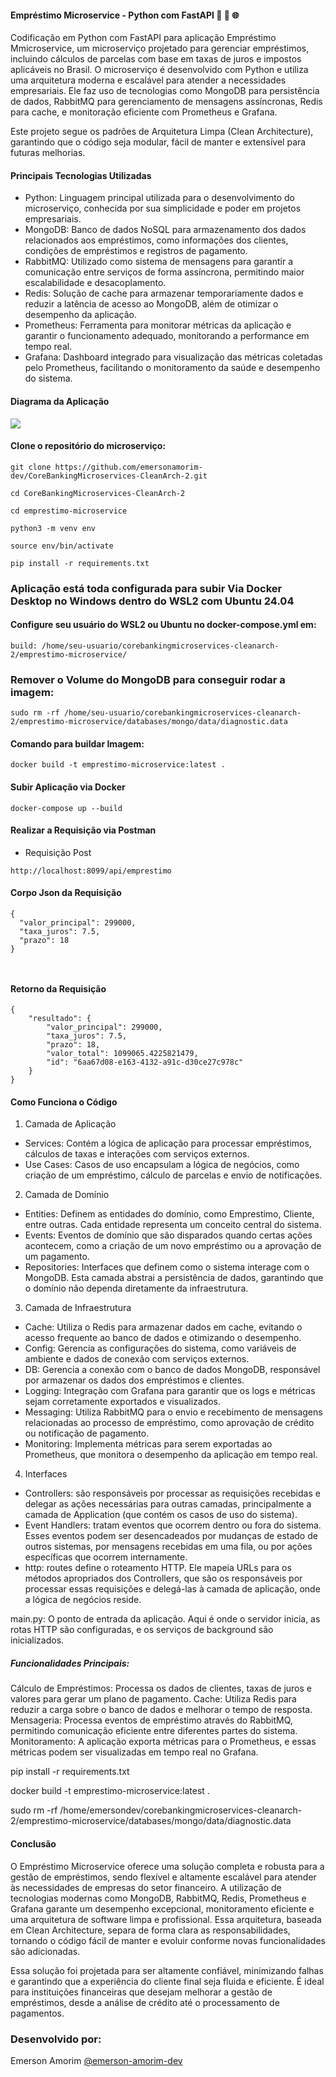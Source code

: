 #### Empréstimo Microservice - Python com FastAPI 🚀 🔄 🌐

Codificação em Python com FastAPI para aplicação Empréstimo Mmicroservice, um microserviço projetado para gerenciar empréstimos, incluindo cálculos de parcelas com base em taxas de juros e impostos aplicáveis no Brasil. O microserviço é desenvolvido com Python e utiliza uma arquitetura moderna e escalável para atender a necessidades empresariais. Ele faz uso de tecnologias como MongoDB para persistência de dados, RabbitMQ para gerenciamento de mensagens assíncronas, Redis para cache, e monitoração eficiente com Prometheus e Grafana.

Este projeto segue os padrões de Arquitetura Limpa (Clean Architecture), garantindo que o código seja modular, fácil de manter e extensível para futuras melhorias.


#### Principais Tecnologias Utilizadas

- Python: Linguagem principal utilizada para o desenvolvimento do microserviço, conhecida por sua simplicidade e poder em projetos empresariais.
- MongoDB: Banco de dados NoSQL para armazenamento dos dados relacionados aos empréstimos, como informações dos clientes, condições de empréstimos e registros de pagamento.
- RabbitMQ: Utilizado como sistema de mensagens para garantir a comunicação entre serviços de forma assíncrona, permitindo maior escalabilidade e desacoplamento.
- Redis: Solução de cache para armazenar temporariamente dados e reduzir a latência de acesso ao MongoDB, além de otimizar o desempenho da aplicação.
- Prometheus: Ferramenta para monitorar métricas da aplicação e garantir o funcionamento adequado, monitorando a performance em tempo real.
- Grafana: Dashboard integrado para visualização das métricas coletadas pelo Prometheus, facilitando o monitoramento da saúde e desempenho do sistema.

#### Diagrama da Aplicação

![](https://raw.githubusercontent.com/emersonamorim-dev/CoreBankingMicroservices-CleanArch-2/refs/heads/main/Diagrama/Diagrama-Arquitetura-Empr%C3%A9stimo-Microservices.png)


#### Clone o repositório do microserviço:
```
git clone https://github.com/emersonamorim-dev/CoreBankingMicroservices-CleanArch-2.git
```
```
cd CoreBankingMicroservices-CleanArch-2
```

```
cd emprestimo-microservice
```

```
python3 -m venv env
```

```
source env/bin/activate
```

```
pip install -r requirements.txt
```

### Aplicação está toda configurada para subir Via Docker Desktop no Windows dentro do WSL2 com Ubuntu 24.04

#### Configure seu usuário do WSL2 ou Ubuntu no docker-compose.yml em:

```
build: /home/seu-usuario/corebankingmicroservices-cleanarch-2/emprestimo-microservice/
```

### Remover o Volume do MongoDB para conseguir rodar a imagem:
```
sudo rm -rf /home/seu-usuario/corebankingmicroservices-cleanarch-2/emprestimo-microservice/databases/mongo/data/diagnostic.data
```

#### Comando para buildar Imagem:

``` 
docker build -t emprestimo-microservice:latest .
``` 


#### Subir Aplicação via Docker

``` 
docker-compose up --build

```

#### Realizar a Requisição via Postman

- Requisição Post

```
http://localhost:8099/api/emprestimo

```
#### Corpo Json da Requisição

```
{
  "valor_principal": 299000,
  "taxa_juros": 7.5,
  "prazo": 18
}



```

#### Retorno da Requisição

```
{
    "resultado": {
        "valor_principal": 299000,
        "taxa_juros": 7.5,
        "prazo": 18,
        "valor_total": 1099065.4225821479,
        "id": "6aa67d08-e163-4132-a91c-d30ce27c978c"
    }
}
```


#### Como Funciona o Código

1. Camada de Aplicação
- Services: Contém a lógica de aplicação para processar empréstimos, cálculos de taxas e interações com serviços externos.
- Use Cases: Casos de uso encapsulam a lógica de negócios, como criação de um empréstimo, cálculo de parcelas e envio de notificações.

2. Camada de Domínio
- Entities: Definem as entidades do domínio, como Emprestimo, Cliente, entre outras. Cada entidade representa um conceito central do sistema.
- Events: Eventos de domínio que são disparados quando certas ações acontecem, como a criação de um novo empréstimo ou a aprovação de um pagamento.
- Repositories: Interfaces que definem como o sistema interage com o MongoDB. Esta camada abstrai a persistência de dados, garantindo que o domínio não dependa diretamente da infraestrutura.

3. Camada de Infraestrutura
- Cache: Utiliza o Redis para armazenar dados em cache, evitando o acesso frequente ao banco de dados e otimizando o desempenho.
- Config: Gerencia as configurações do sistema, como variáveis de ambiente e dados de conexão com serviços externos.
- DB: Gerencia a conexão com o banco de dados MongoDB, responsável por armazenar os dados dos empréstimos e clientes.
- Logging: Integração com Grafana para garantir que os logs e métricas sejam corretamente exportados e visualizados.
- Messaging: Utiliza RabbitMQ para o envio e recebimento de mensagens relacionadas ao processo de empréstimo, como aprovação de crédito ou notificação de pagamento.
- Monitoring: Implementa métricas para serem exportadas ao Prometheus, que monitora o desempenho da aplicação em tempo real.

4. Interfaces
- Controllers: são responsáveis por processar as requisições recebidas e delegar as ações necessárias para outras camadas, principalmente a camada de Application (que contém os casos de uso do sistema).
- Event Handlers: tratam eventos que ocorrem dentro ou fora do sistema. Esses eventos podem ser desencadeados por mudanças de estado de outros sistemas, por mensagens recebidas em uma fila, ou por ações específicas que ocorrem internamente.
- http: routes define o roteamento HTTP. Ele mapeia URLs para os métodos apropriados dos Controllers, que são os responsáveis por processar essas requisições e delegá-las à camada de aplicação, onde a lógica de negócios reside.

main.py: O ponto de entrada da aplicação. Aqui é onde o servidor inicia, as rotas HTTP são configuradas, e os serviços de background são inicializados.

##### Funcionalidades Principais:
Cálculo de Empréstimos: Processa os dados de clientes, taxas de juros e valores para gerar um plano de pagamento.
Cache: Utiliza Redis para reduzir a carga sobre o banco de dados e melhorar o tempo de resposta.
Mensageria: Processa eventos de empréstimo através do RabbitMQ, permitindo comunicação eficiente entre diferentes partes do sistema.
Monitoramento: A aplicação exporta métricas para o Prometheus, e essas métricas podem ser visualizadas em tempo real no Grafana.



pip install -r requirements.txt


docker build -t emprestimo-microservice:latest .

sudo rm -rf /home/emersondev/corebankingmicroservices-cleanarch-2/emprestimo-microservice/databases/mongo/data/diagnostic.data




#### Conclusão
O Empréstimo Microservice oferece uma solução completa e robusta para a gestão de empréstimos, sendo flexível e altamente escalável para atender às necessidades de empresas do setor financeiro. A utilização de tecnologias modernas como MongoDB, RabbitMQ, Redis, Prometheus e Grafana garante um desempenho excepcional, monitoramento eficiente e uma arquitetura de software limpa e profissional. Essa arquitetura, baseada em Clean Architecture, separa de forma clara as responsabilidades, tornando o código fácil de manter e evoluir conforme novas funcionalidades são adicionadas.

Essa solução foi projetada para ser altamente confiável, minimizando falhas e garantindo que a experiência do cliente final seja fluida e eficiente. É ideal para instituições financeiras que desejam melhorar a gestão de empréstimos, desde a análise de crédito até o processamento de pagamentos.

### Desenvolvido por:
Emerson Amorim [@emerson-amorim-dev](https://www.linkedin.com/in/emerson-amorim-dev/)
